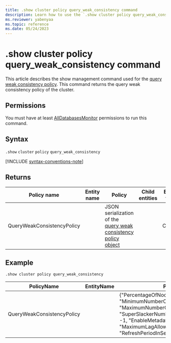 ```yaml
---
title: .show cluster policy query_weak_consistency command
description: Learn how to use the `.show cluster policy query_weak_consistency` command to show the query weak consistency policy of the cluster.
ms.reviewer: yabenyaa
ms.topic: reference
ms.date: 05/24/2023
---
```

# .show cluster policy query_weak_consistency command

This article describes the show management command used for the [query weak consistency policy](query-weak-consistency-policy.md). This command returns the query weak consistency policy of the cluster.

## Permissions

You must have at least [AllDatabasesMonitor](access-control/role-based-access-control.md) permissions to run this command.

## Syntax

`.show` `cluster` `policy` `query_weak_consistency`

[!INCLUDE [syntax-conventions-note](../../../includes/syntax-conventions-note.md)]

## Returns

|Policy name | Entity name | Policy | Child entities | Entity type
|---|---|---|---|---
|QueryWeakConsistencyPolicy |  | JSON serialization of the [query weak consistency policy object](./query-weak-consistency-policy.md#the-policy-object) | | Cluster

## Example

```kql
.show cluster policy query_weak_consistency 
```

|PolicyName|EntityName|Policy|ChildEntities|EntityType|
|---|---|---|---|---|
|QueryWeakConsistencyPolicy||{"PercentageOfNodes": -1, "MinimumNumberOfNodes": -1, "MaximumNumberOfNodes": -1, "SuperSlackerNumberOfNodesThreshold": -1, "EnableMetadataPrefetch": false, "MaximumLagAllowedInMinutes": -1, "RefreshPeriodInSeconds": -1}| |Cluster
